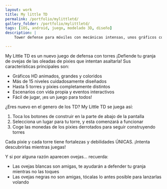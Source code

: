```yaml
---
layout: work
title: My little TD
permalink: /portfolio/mylittletd/
gallery_folder: /portfolio/mylittletd/
tags: [iOS, android, juego, modelado 3D, diseño]
description: |
    Tower defense para móviles con mecánicas intensas, unos gráficos coloridos y dibujados a mano y un diseño de niveles hecho con mucho cariño.

---
```


My Little TD es un nuevo juego de defensa con torres ¡Defiende tu granja de ovejas de las oleadas de pixies que intentan asaltarla! Sus características principales son:

* Gráficos HD animados, grandes y coloridos
* Más de 15 niveles cuidadosamente diseñados
* Hasta 5 torres y pixies completamente distintos
* Escenarios con vida propia y eventos interactivos
* Fácil de jugar, ¡es un juego para todos!

¿Eres nuevo en el genero de los TD? My Little TD se juega así:

1. Toca los botones de construir en la parte de abajo de la pantalla
2. Selecciona un lugar para tu torre, y esta comenzará a funcionar
3. Coge las monedas de los pixies derrotados para seguir construyendo torres

Cada pixie y cada torre tiene fortalezas y debilidades ÚNICAS. ¡Intenta descubrirlas mientras juegas!

Y si por alguna razón aparecen ovejas... recuerda:
* Las ovejas blancas son amigas, te ayudarán a defender tu granja mientras no las toques
* Las ovejas negras no son amigas, tócalas lo antes posible para lanzarlas volando
